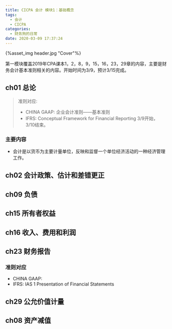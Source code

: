 ```yaml
---
title: CICPA 会计 模块1：基础概念
tags:
  - 会计
  - CICPA
categories:
  - 财务狗的日常
date: 2020-03-09 17:37:24
---
```


<!--在此处插入头图-->

{%asset_img header.jpg "Cover"%}

<!--在此处插入概述-->

第一模块覆盖2019年CPA课本1，2，8，9，15，16，23，29章的内容，主要是财务会计基本准则相关的内容。开始时间为3/9，预计3/15完成。


<!--more-->

<!--以下为正文-->

## ch01 总论 
> 准则对应:
> - CHINA GAAP: 企业会计准则——基本准则
> - IFRS: Conceptual Framework for Financial Reporting
3/9开始，3/10结束。
### 主要内容
- 会计是以货币为主要计量单位，反映和监督一个单位经济活动的一种经济管理工作。

## ch02 会计政策、估计和差错更正

## ch09 负债

## ch15 所有者权益

## ch16 收入、费用和利润

## ch23 财务报告
### 准则对应
- CHINA GAAP: 
- IFRS: IAS 1 Presentation of Financial Statements

## ch29 公允价值计量

## ch08 资产减值